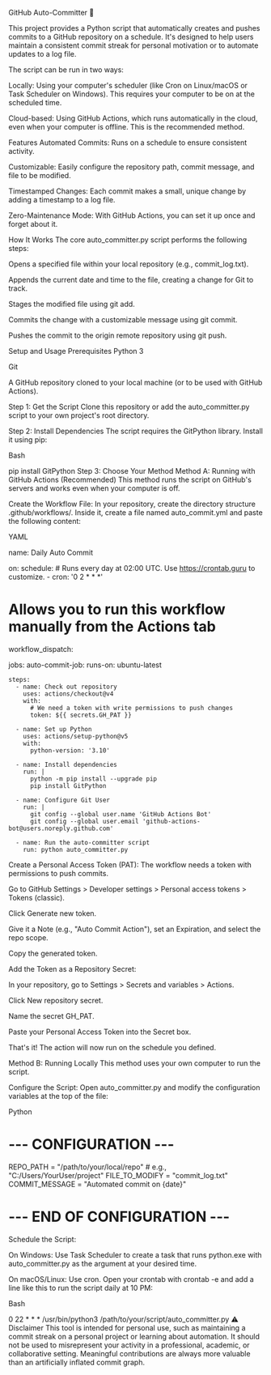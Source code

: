 
GitHub Auto-Committer 🤖

This project provides a Python script that automatically creates and pushes commits to a GitHub repository on a schedule. It's designed to help users maintain a consistent commit streak for personal motivation or to automate updates to a log file.

The script can be run in two ways:

Locally: Using your computer's scheduler (like Cron on Linux/macOS or Task Scheduler on Windows). This requires your computer to be on at the scheduled time.

Cloud-based: Using GitHub Actions, which runs automatically in the cloud, even when your computer is offline. This is the recommended method.

Features
Automated Commits: Runs on a schedule to ensure consistent activity.

Customizable: Easily configure the repository path, commit message, and file to be modified.

Timestamped Changes: Each commit makes a small, unique change by adding a timestamp to a log file.

Zero-Maintenance Mode: With GitHub Actions, you can set it up once and forget about it.

How It Works
The core auto_committer.py script performs the following steps:

Opens a specified file within your local repository (e.g., commit_log.txt).

Appends the current date and time to the file, creating a change for Git to track.

Stages the modified file using git add.

Commits the change with a customizable message using git commit.

Pushes the commit to the origin remote repository using git push.

Setup and Usage
Prerequisites
Python 3

Git

A GitHub repository cloned to your local machine (or to be used with GitHub Actions).

Step 1: Get the Script
Clone this repository or add the auto_committer.py script to your own project's root directory.

Step 2: Install Dependencies
The script requires the GitPython library. Install it using pip:

Bash

pip install GitPython
Step 3: Choose Your Method
Method A: Running with GitHub Actions (Recommended)
This method runs the script on GitHub's servers and works even when your computer is off.

Create the Workflow File:
In your repository, create the directory structure .github/workflows/. Inside it, create a file named auto_commit.yml and paste the following content:

YAML

name: Daily Auto Commit

on:
  schedule:
    # Runs every day at 02:00 UTC. Use https://crontab.guru to customize.
    - cron: '0 2 * * *'
  # Allows you to run this workflow manually from the Actions tab
  workflow_dispatch:

jobs:
  auto-commit-job:
    runs-on: ubuntu-latest

    steps:
      - name: Check out repository
        uses: actions/checkout@v4
        with:
          # We need a token with write permissions to push changes
          token: ${{ secrets.GH_PAT }}

      - name: Set up Python
        uses: actions/setup-python@v5
        with:
          python-version: '3.10'

      - name: Install dependencies
        run: |
          python -m pip install --upgrade pip
          pip install GitPython

      - name: Configure Git User
        run: |
          git config --global user.name 'GitHub Actions Bot'
          git config --global user.email 'github-actions-bot@users.noreply.github.com'

      - name: Run the auto-committer script
        run: python auto_committer.py
Create a Personal Access Token (PAT):
The workflow needs a token with permissions to push commits.

Go to GitHub Settings > Developer settings > Personal access tokens > Tokens (classic).

Click Generate new token.

Give it a Note (e.g., "Auto Commit Action"), set an Expiration, and select the repo scope.

Copy the generated token.

Add the Token as a Repository Secret:

In your repository, go to Settings > Secrets and variables > Actions.

Click New repository secret.

Name the secret GH_PAT.

Paste your Personal Access Token into the Secret box.

That's it! The action will now run on the schedule you defined.

Method B: Running Locally
This method uses your own computer to run the script.

Configure the Script:
Open auto_committer.py and modify the configuration variables at the top of the file:

Python

# --- CONFIGURATION ---
REPO_PATH = "/path/to/your/local/repo" # e.g., "C:/Users/YourUser/project"
FILE_TO_MODIFY = "commit_log.txt"
COMMIT_MESSAGE = "Automated commit on {date}"
# --- END OF CONFIGURATION ---
Schedule the Script:

On Windows: Use Task Scheduler to create a task that runs python.exe with auto_committer.py as the argument at your desired time.

On macOS/Linux: Use cron. Open your crontab with crontab -e and add a line like this to run the script daily at 10 PM:

Bash

0 22 * * * /usr/bin/python3 /path/to/your/script/auto_committer.py
⚠️ Disclaimer
This tool is intended for personal use, such as maintaining a commit streak on a personal project or learning about automation. It should not be used to misrepresent your activity in a professional, academic, or collaborative setting. Meaningful contributions are always more valuable than an artificially inflated commit graph.


